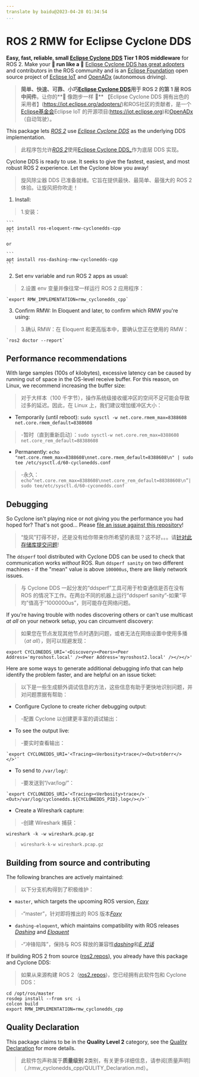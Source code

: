 ```yaml
---
translate by baidu@2023-04-28 01:34:54
...
```


# ROS 2 RMW for Eclipse Cyclone DDS

**Easy, fast, reliable, small [Eclipse Cyclone DDS](https://github.com/eclipse-cyclonedds/cyclonedds) Tier 1 ROS middleware** for ROS 2. Make your **🐢 run like a 🚀** [Eclipse Cyclone DDS has great adopters](https://iot.eclipse.org/adopters/) and contributors in the ROS community and is an [Eclipse Foundation](https://www.eclipse.org) open source project of [Eclipse IoT](https://iot.eclipse.org) and [OpenADx](https://openadx.eclipse.org) (autonomous driving).

> **简单、快速、可靠、小巧[Eclipse Cyclone DDS](https://github.com/eclipse-cyclonedds/cyclonedds)用于 ROS 2 的第 1 层 ROS 中间件**。让你的**🐢 像跑步一样 🚀** 【Eclipse Cyclone DDS 拥有出色的采用者】(https://iot.eclipse.org/adopters/)和ROS社区的贡献者，是一个[Eclipse基金会](https://www.eclipse.org)Eclipse IoT 的开源项目(https://iot.eclipse.org)和[OpenADx](https://openadx.eclipse.org)（自动驾驶）。

This package lets [_ROS 2_](https://docs.ros.org/en/rolling/) use [_Eclipse Cyclone DDS_](https://github.com/eclipse-cyclonedds/cyclonedds) as the underlying DDS implementation.

> 此程序包允许[_ROS 2_](https://docs.ros.org/en/rolling/)使用[Eclipse Cyclone DDS\_](https://github.com/eclipse-cyclonedds/cyclonedds)作为底层 DDS 实现。

Cyclone DDS is ready to use. It seeks to give the fastest, easiest, and most robust ROS 2 experience. Let the Cyclone blow you away!

> 旋风除尘器 DDS 已准备就绪。它旨在提供最快、最简单、最强大的 ROS 2 体验。让旋风把你吹走！

1. Install:

> 1.安装：

    ```
    apt install ros-eloquent-rmw-cyclonedds-cpp
    ```

    or

    ```
    apt install ros-dashing-rmw-cyclonedds-cpp
    ```

2. Set env variable and run ROS 2 apps as usual:

> 2.设置 env 变量并像往常一样运行 ROS 2 应用程序：

    `export RMW_IMPLEMENTATION=rmw_cyclonedds_cpp`

3. Confirm RMW: In Eloquent and later, to confirm which RMW you're using:

> 3.确认 RMW：在 Eloquent 和更高版本中，要确认您正在使用的 RMW：

    `ros2 doctor --report`

## Performance recommendations

With large samples (100s of kilobytes), excessive latency can be caused by running out of space in the OS-level receive buffer. For this reason, on Linux, we recommend increasing the buffer size:

> 对于大样本（100 千字节），操作系统级接收缓冲区的空间不足可能会导致过多的延迟。因此，在 Linux 上，我们建议增加缓冲区大小：

- Temporarily (until reboot): `sudo sysctl -w net.core.rmem_max=8388608 net.core.rmem_default=8388608`

> -暂时（直到重新启动）：`sudo sysctl-w net.core.rem_max=8388608 net.core_rem_default=88388608`

- Permanently: `echo "net.core.rmem_max=8388608\nnet.core.rmem_default=8388608\n" | sudo tee /etc/sysctl.d/60-cyclonedds.conf`

> -永久：`echo“net.core.rem_max=8388608\nnet.core_rem_default=88388608\n”|sudo tee/etc/sysctl.d/60-cyconedds.conf`

## Debugging

So Cyclone isn't playing nice or not giving you the performance you had hoped for? That's not good... Please [file an issue against this repository](https://github.com/ros2/rmw_cyclonedds/issues/new)!

> “旋风”打得不好，还是没有给你带来你所希望的表现？这不好。。。请[针对此存储库提交问题](https://github.com/ros2/rmw_cyclonedds/issues/new)!

The `ddsperf` tool distributed with Cyclone DDS can be used to check that communication works _without_ ROS. Run `ddsperf sanity` on two different machines - if the "mean" value is above `100000us`, there are likely network issues.

> 与 Cyclone DDS 一起分发的“ddsperf”工具可用于检查通信是否在没有 ROS 的情况下工作。在两台不同的机器上运行“ddsperf sanity”-如果“平均”值高于“1000000us”，则可能存在网络问题。

If you're having trouble with nodes discovering others or can't use multicast _at all_ on your network setup, you can circumvent discovery:

> 如果您在节点发现其他节点时遇到问题，或者无法在网络设置中使用多播（_at all_），则可以规避发现：

`export CYCLONEDDS_URI='<Discovery><Peers><Peer Address='myroshost.local' /><Peer Address='myroshost2.local' /></></>'`

Here are some ways to generate additional debugging info that can help identify the problem faster, and are helpful on an issue ticket:

> 以下是一些生成额外调试信息的方法，这些信息有助于更快地识别问题，并对问题票据有帮助：

- Configure Cyclone to create richer debugging output:

> -配置 Cyclone 以创建更丰富的调试输出：

- To see the output live:

> -要实时查看输出：

    `export CYCLONEDDS_URI='<Tracing><Verbosity>trace</><Out>stderr</></>'`

- To send to `/var/log/`:

> -要发送到“/var/log/”：

    `export CYCLONEDDS_URI='<Tracing><Verbosity>trace</><Out>/var/log/cyclonedds.${CYCLONEDDS_PID}.log</></>'`

- Create a Wireshark capture:

> -创建 Wireshark 捕获：

`wireshark -k -w wireshark.pcap.gz`

> `wireshark-k-w wireshark.pcap.gz`

## Building from source and contributing

The following branches are actively maintained:

> 以下分支机构得到了积极维护：

- `master`, which targets the upcoming ROS version, [_Foxy_](https://docs.ros.org/en/rolling/Releases/Release-Foxy-Fitzroy.html)

> -“master”，针对即将推出的 ROS 版本[_Foxy_](https://docs.ros.org/en/rolling/Releases/Release-Foxy-Fitzroy.html)

- `dashing-eloquent`, which maintains compatibility with ROS releases [_Dashing_](https://docs.ros.org/en/rolling/Releases/Release-Dashing-Diademata.html) and [_Eloquent_](https://docs.ros.org/en/rolling/Releases/Release-Eloquent-Elusor.html)

> -“冲锋陷阵”，保持与 ROS 释放的兼容性[_dashing_](https://docs.ros.org/en/rolling/Releases/Release-Dashing-Diademata.html)和[_E 对话_](https://docs.ros.org/en/rolling/Releases/Release-Eloquent-Elusor.html)

If building ROS 2 from source ([ros2.repos](https://github.com/ros2/ros2/blob/master/ros2.repos)), you already have this package and Cyclone DDS:

> 如果从来源构建 ROS 2（[ros2.repos](https://github.com/ros2/ros2/blob/master/ros2.repos))，您已经拥有此软件包和 Cyclone DDS：

    cd /opt/ros/master
    rosdep install --from src -i
    colcon build
    export RMW_IMPLEMENTATION=rmw_cyclonedds_cpp

## Quality Declaration

This package claims to be in the **Quality Level 2** category, see the [Quality Declaration](./rmw_cyclonedds_cpp/QUALITY_DECLARATION.md) for more details.

> 此软件包声称属于**质量级别 2**类别，有关更多详细信息，请参阅[质量声明]（./rmw_cyclonedds_cpp/QULITY_Declaration.md）。
